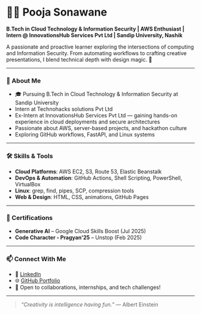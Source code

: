 # 👩‍💻 Pooja Sonawane

**B.Tech in Cloud Technology & Information Security | AWS Enthusiast | Intern @ InnovationsHub Services Pvt Ltd | Sandip University, Nashik**

A passionate and proactive learner exploring the intersections of computing and Information Security. From automating workflows to crafting creative presentations, I blend technical depth with design magic. 🚀

---

### 🌟 About Me
- 🎓 Pursuing B.Tech in Cloud Technology & Information Security at Sandip University
- Intern at Technohacks solutions Pvt Ltd
- Ex-Intern at InnovationsHub Services Pvt Ltd — gaining hands-on experience in cloud deployments and secure architectures
- Passionate about AWS, server-based projects, and hackathon culture
- Exploring GitHub workflows, FastAPI, and Linux systems

---

### 🛠️ Skills & Tools
- **Cloud Platforms**: AWS EC2, S3, Route 53, Elastic Beanstalk
- **DevOps & Automation**: GitHub Actions, Shell Scripting, PowerShell, VirtualBox
- **Linux**: grep, find, pipes, SCP, compression tools
- **Web & Design**: HTML, CSS, animations, GitHub Pages

---

### 📜 Certifications
- **Generative AI** – Google Cloud Skills Boost (Jul 2025)
- **Code Character - Pragyan'25** – Unstop (Feb 2025)

---

### 📫 Connect With Me
- 💼 [LinkedIn](https://www.linkedin.com/in/pooja-sonawane-96304b282/)
- 🌐 [GitHub Portfolio](https://poojaongit.github.io/Portfolio.github.io/)
- 📧 Open to collaborations, internships, and tech challenges!

---

> _“Creativity is intelligence having fun.”_ — Albert Einstein
